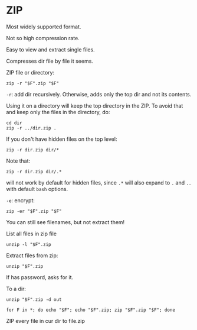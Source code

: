 # ZIP

Most widely supported format.

Not so high compression rate.

Easy to view and extract single files.

Compresses dir file by file it seems.

ZIP file or directory:

    zip -r "$F".zip "$F"

`-r`: add dir recursively. Otherwise, adds only the top dir and not its contents.

Using it on a directory will keep the top directory in the ZIP. To avoid that and keep only the files in the directory, do:

    cd dir
    zip -r ../dir.zip .

If you don't have hidden files on the top level:

    zip -r dir.zip dir/*

Note that:

    zip -r dir.zip dir/.*

will not work by default for hidden files, since `.*` will also expand to `.` and `..` with default `bash` options.

`-e`: encrypt:

    zip -er "$F".zip "$F"

You can still see filenames, but not extract them!

List all files in zip file

    unzip -l "$F".zip

Extract files from zip:

    unzip "$F".zip

If has password, asks for it.

To a dir:

    unzip "$F".zip -d out

    for F in *; do echo "$F"; echo "$F".zip; zip "$F".zip "$F"; done

ZIP every file in cur dir to file.zip

